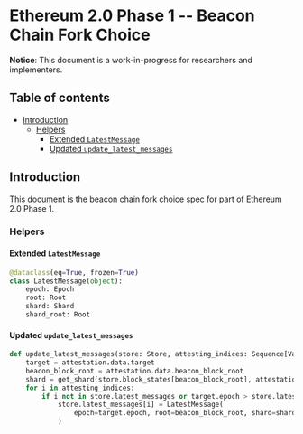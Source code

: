# Ethereum 2.0 Phase 1 -- Beacon Chain Fork Choice

**Notice**: This document is a work-in-progress for researchers and implementers.

## Table of contents
<!-- TOC -->
<!-- START doctoc generated TOC please keep comment here to allow auto update -->
<!-- DON'T EDIT THIS SECTION, INSTEAD RE-RUN doctoc TO UPDATE -->


- [Introduction](#introduction)
  - [Helpers](#helpers)
    - [Extended `LatestMessage`](#extended-latestmessage)
    - [Updated `update_latest_messages`](#updated-update_latest_messages)

<!-- END doctoc generated TOC please keep comment here to allow auto update -->
<!-- /TOC -->

## Introduction

This document is the beacon chain fork choice spec for part of Ethereum 2.0 Phase 1.

### Helpers

#### Extended `LatestMessage`

```python
@dataclass(eq=True, frozen=True)
class LatestMessage(object):
    epoch: Epoch
    root: Root
    shard: Shard
    shard_root: Root
```

#### Updated `update_latest_messages`

```python
def update_latest_messages(store: Store, attesting_indices: Sequence[ValidatorIndex], attestation: Attestation) -> None:
    target = attestation.data.target
    beacon_block_root = attestation.data.beacon_block_root
    shard = get_shard(store.block_states[beacon_block_root], attestation)
    for i in attesting_indices:
        if i not in store.latest_messages or target.epoch > store.latest_messages[i].epoch:
            store.latest_messages[i] = LatestMessage(
                epoch=target.epoch, root=beacon_block_root, shard=shard, shard_root=attestation.data.shard_head_root
            )
```
